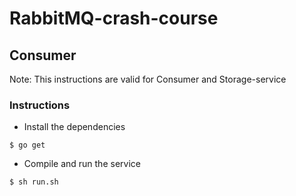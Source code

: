 # RabbitMQ-crash-course

## Consumer

Note: This instructions are valid for Consumer and Storage-service

### Instructions

- Install the dependencies
```
$ go get
```
- Compile and run the service
```
$ sh run.sh
```
